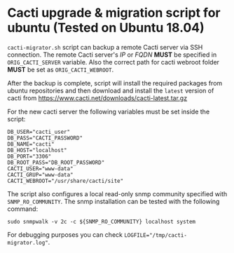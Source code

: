 # Cacti upgrade & migration script for ubuntu (Tested on Ubuntu 18.04)

`cacti-migrator.sh` script can backup a remote Cacti server via SSH connection.
The remote Cacti server's *IP* or *FQDN* **MUST** be specified in `ORIG_CACTI_SERVER` 
variable. Also the correct path for cacti webroot folder **MUST** be set as `ORIG_CACTI_WEBROOT`.

After the backup is complete, script will install the required packages from ubuntu repositories
and then download and install the `latest` version of cacti from https://www.cacti.net/downloads/cacti-latest.tar.gz

For the new cacti server the following variables must be set inside the script:

```
DB_USER="cacti_user"
DB_PASS="CACTI_PASSWORD"
DB_NAME="cacti"
DB_HOST="localhost"
DB_PORT="3306"
DB_ROOT_PASS="DB_ROOT_PASSWORD"
CACTI_USER="www-data"
CACTI_GRUP="www-data"
CACTI_WEBROOT="/usr/share/cacti/site"
```

The script also configures a local read-only snmp community specified with `SNMP_RO_COMMUNITY`. 
The snmp installation can be tested with the following command:

    sudo snmpwalk -v 2c -c ${SNMP_RO_COMMUNITY} localhost system

For debugging purposes you can check `LOGFILE="/tmp/cacti-migrator.log"`.

